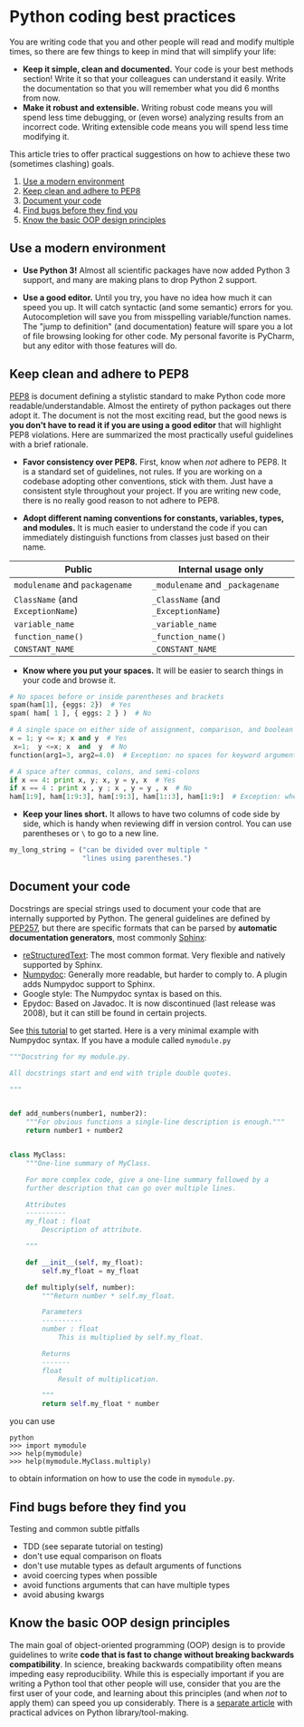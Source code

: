 # Python coding best practices

You are writing code that you and other people will read and modify multiple times, so there are few things to keep in mind that will simplify your life:
- **Keep it simple, clean and documented.** Your code is your best methods section! Write it so that your colleagues can understand it easily. Write the documentation so that you will remember what you did 6 months from now.
- **Make it robust and extensible.** Writing robust code means you will spend less time debugging, or (even worse) analyzing results from an incorrect code. Writing extensible code means you will spend less time modifying it.

This article tries to offer practical suggestions on how to achieve these two (sometimes clashing) goals.

1. [Use a modern environment](#use-a-modern-environment)
2. [Keep clean and adhere to PEP8](#keep-clean-and-adhere-to-pep8)
3. [Document your code](#document-your-code)
4. [Find bugs before they find you](#find-bugs-before-they-find-you)
5. [Know the basic OOP design principles](#know-the-basic-oop-design-principles)


## Use a modern environment

- **Use Python 3!** Almost all scientific packages have now added Python 3 support, and many are making plans to drop Python 2 support.

- **Use a good editor.** Until you try, you have no idea how much it can speed you up. It will catch syntactic (and some semantic) errors for you. Autocompletion will save you from misspelling variable/function names. The "jump to definition" (and documentation) feature will spare you a lot of file browsing looking for other code. My personal favorite is PyCharm, but any editor with those features will do.


## Keep clean and adhere to PEP8

[PEP8](https://www.python.org/dev/peps/pep-0008/) is document defining a stylistic standard to make Python code more readable/understandable. Almost the entirety of python packages out there adopt it. The document is not the most exciting read, but the good news is __you don't have to read it if you are using a good editor__ that will highlight PEP8 violations. Here are summarized the most practically useful guidelines with a brief rationale.

- **Favor consistency over PEP8.** First, know when *not* adhere to PEP8. It is a standard set of guidelines, not rules. If you are working on a codebase adopting other conventions, stick with them. Just have a consistent style throughout your project. If you are writing new code, there is no really good reason to not adhere to PEP8.

- **Adopt different naming conventions for constants, variables, types, and modules.** It is much easier to understand the code if you can immediately distinguish functions from classes just based on their name.

Public | Internal usage only
-------|--------------------
`modulename` and `packagename` | `_modulename` and `_packagename`
`ClassName` (and `ExceptionName`) | `_ClassName` (and `_ExceptionName`)
`variable_name` | `_variable_name`
`function_name()` | `_function_name()`
`CONSTANT_NAME` | `_CONSTANT_NAME`

- **Know where you put your spaces.** It will be easier to search things in your code and browse it.
```python
# No spaces before or inside parentheses and brackets
spam(ham[1], {eggs: 2})  # Yes
spam( ham[ 1 ], { eggs: 2 } )  # No

# A single space on either side of assignment, comparison, and boolean operators
x = 1; y <= x; x and y  # Yes
 x=1;  y <=x; x  and  y  # No
function(arg1=3, arg2=4.0)  # Exception: no spaces for keyword arguments

# A space after commas, colons, and semi-colons
if x == 4: print x, y; x, y = y, x  # Yes
if x == 4 : print x , y ; x , y = y , x  # No
ham[1:9], ham[1:9:3], ham[:9:3], ham[1::3], ham[1:9:]  # Exception: when using colon as slice operator
```

- **Keep your lines short.** It allows to have two columns of code side by side, which is handy when reviewing diff in version control. You can use parentheses or `\` to go to a new line.
```python
my_long_string = ("can be divided over multiple "
                  "lines using parentheses.")
```

## Document your code
Docstrings are special strings used to document your code that are internally supported by Python. The general guidelines are defined by [PEP257](https://www.python.org/dev/peps/pep-0257/), but there are specific formats that can be parsed by **automatic documentation generators**, most commonly [Sphinx](http://www.sphinx-doc.org/en/1.4.8/):

- [reStructuredText](http://docutils.sourceforge.net/docs/user/rst/quickstart.html): The most common format. Very flexible and natively supported by Sphinx.
- [Numpydoc](https://github.com/numpy/numpy/blob/master/doc/HOWTO_DOCUMENT.rst.txt): Generally more readable, but harder to comply to. A plugin adds Numpydoc support to Sphinx.
- Google style: The Numpydoc syntax is based on this.
- Epydoc: Based on Javadoc. It is now discontinued (last release was 2008), but it can still be found in certain projects.

See [this tutorial]() to get started. Here is a very minimal example with Numpydoc syntax. If you have a module called `mymodule.py`
```python
"""Docstring for my module.py.

All docstrings start and end with triple double quotes.

"""


def add_numbers(number1, number2):
    """For obvious functions a single-line description is enough."""
    return number1 + number2


class MyClass:
    """One-line summary of MyClass.

    For more complex code, give a one-line summary followed by a
    further description that can go over multiple lines.

    Attributes
    ----------
    my_float : float
        Description of attribute.

    """

    def __init__(self, my_float):
        self.my_float = my_float

    def multiply(self, number):
        """Return number * self.my_float.

        Parameters
        ----------
        number : float
            This is multiplied by self.my_float.

        Returns
        -------
        float
            Result of multiplication.

        """
        return self.my_float * number
```
you can use
```
python
>>> import mymodule
>>> help(mymodule)
>>> help(mymodule.MyClass.multiply)
```
to obtain information on how to use the code in `mymodule.py`.


## Find bugs before they find you
Testing and common subtle pitfalls
- TDD (see separate tutorial on testing)
- don't use equal comparison on floats
- don't use mutable types as default arguments of functions
- avoid coercing types when possible
- avoid functions arguments that can have multiple types
- avoid abusing kwargs

## Know the basic OOP design principles
The main goal of object-oriented programming (OOP) design is to provide guidelines to write **code that is fast to change without breaking backwards compatibility**. In science, breaking backwards compatibility often means impeding easy reproducibility. While this is especially important if you are writing a Python tool that other people will use, consider that you are the first user of your code, and learning about this principles (and when _not_ to apply them) can speed you up considerably. There is a [separate article]() with practical advices on Python library/tool-making.
